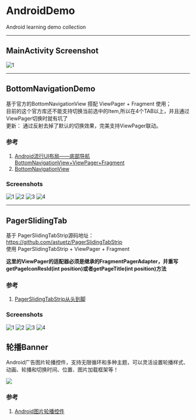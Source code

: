 # AndroidDemo
Android learning demo collection

---

## MainActivity Screenshot
![1](/screenshots/Screenshot_main.png)

---

## BottomNavigationDemo
基于官方的BottomNavigationView 搭配 ViewPager + Fragment 使用；  
目前的这个官方库还不能支持切换当前选中的Item,所以在4个TAB以上，并且通过ViewPager切换时就有坑了  
更新： 通过反射去掉了默认的切换效果，完美支持ViewPager联动。  

### 参考
1. [Android流行UI布局——底部导航BottomNavigationView+ViewPager+Fragment](https://www.jianshu.com/p/0ba25cc65889)  
2. [BottomNavigationView](https://github.com/brucevanfdm/BottomNavigationView)  

### Screenshots
![1](/screenshots/BottomNavigationView/Screenshot_1539261621.png)
![2](/screenshots/BottomNavigationView/Screenshot_1539261625.png)
![3](/screenshots/BottomNavigationView/Screenshot_1539261627.png)
![4](/screenshots/BottomNavigationView/Screenshot_1539261629.png)

---

## PagerSlidingTab
基于 PagerSlidingTabStrip源码地址：https://github.com/astuetz/PagerSlidingTabStrip  
使用 PagerSlidingTabStrip + ViewPager + Fragment  

**这里的ViewPager的适配器必须是继承的FragmentPagerAdapter，并重写getPageIconResId(int position)或者getPageTitle(int position)方法**

### 参考
1. [PagerSlidingTabStrip从头到脚](https://www.jianshu.com/p/dfc83ea3d476)

### Screenshots
![1](/screenshots/PagerSlidingTab/Screenshot_1541379667.png)
![2](/screenshots/PagerSlidingTab/Screenshot_1541379669.png)
![3](/screenshots/PagerSlidingTab/Screenshot_1541379671.png)
![4](/screenshots/PagerSlidingTab/Screenshot_1541379673.png)

## 轮播Banner  

Android广告图片轮播控件，支持无限循环和多种主题，可以灵活设置轮播样式、动画、轮播和切换时间、位置、图片加载框架等！ 

![](/screenshots/Banner/banner.gif)

### 参考  
1. [Android图片轮播控件](https://github.com/youth5201314/banner)  
